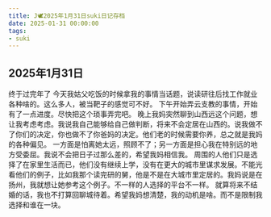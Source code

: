 ```yaml
---
title: J🕊️2025年1月31日suki日记存档
date: 2025-01-31 00:00:00
tags: 
- suki
---
```


## 2025年1月31日
终于过完年了
今天我姑父吃饭的时候拿我的事情当话题，说读研往后找工作就业各种啥的。这么多人，被当靶子的感觉可不好。
下午开始弄云支教的事情，开始有了一点进度。尽快把这个琐事弄完吧。
晚上我妈突然聊到山西远这个问题，想让我考虑考虑。我说我自己能够给自己做判断，将来不会定居在山西的。说我做不了你们的决定，你也做不了你爸妈的决定。他们老的时候需要你养，总之就是我妈的各种偏见。
一方面是怕离她太远，照顾不了；另一方面是担心我在特别远的地方受委屈。我说不会把日子过那么差的，希望我妈相信我。
周围的人他们只是选择了在家里生活而已，他们没有继续上学，没有在更大的城市里谋求发展。不能光看他们的例子，比如我那个读完研的舅，他是不是在大城市里定居的。我妈说是在扬州，我就想让她参考这个例子。不一样的人选择的平台不一样。
就算将来不结婚的话，我也不打算回聊城待着。希望我妈想清楚，我的动机是啥。而不是限制我选择和谁在一块。